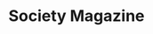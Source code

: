 ---
collection_archive: false
collection_category:
  - Award Winning
  - 'Exhibited Works '
  - Editorial
  - Reportage
  - Conceptual
  - Still Life + Details
  - Color
  - Environments
collection_content: >-
  _Stalking A Serial Killer_ is narrated by quotes taken from detectives,
  residents, family members, witnesses, and survivors as a singular voice of a
  Phoenix neighborhood terrorized by a serial killer. The “Serial Street
  Shooter” has gunned down seven and wounded two. The killings are at random
  from his car and the victims are often in cars, near cars, or exiting their
  car.


  Originally published during the week of the US election for the French
  magazine _Society_ for their ‘America’ issue, this photo essay depicts the
  black and Hispanic neighborhood of Maryvale roamed by the killer, while
  serving as a metaphor for issues plaguing American policy and politics; a lack
  of immigration reform, racial inequity, a shrinking middle class, community
  policing dysfunction, a lack of mental health care and quotidian gun violence.


  Original interview and reporting by Emmanuelle Andreani-Facchin and typeset by
  Juan Carlos Pagan.


  “_The innovative layout of this story allows for both the strengths and the
  weaknesses of visual storytelling to be seen. The subject matter itself is
  shadowy, ephemeral, fitting the form. The images are beautiful, and start to
  create their own context and narrative when only surrounded by quotes — and
  nothing else. It’s a striking way to report on a story — one that tantalizes,
  leading to more questions than answers, and leaves you wanting more._”  

  – Buzzfeed –
collection_cover: 'https://d1sf55qlb7p6hz.cloudfront.net/serial-6.jpg'
collection_cover_mobile: 'https://d1sf55qlb7p6hz.cloudfront.net/verticalcovers-6.jpg'
collection_description: >-
  Published during the 2016 election for French magazine _Society’s_ “America”
  issue. The photo essay depicts the Latino neighborhood plagued by “The Serial
  Street Shooter” while serving as a metaphor for issues in American policy and
  politics: a lack of immigration reform, racial inequity, a shrinking middle
  class, community policing dysfunction, a lack of mental healthcare and
  quotidian gun violence.


  Winner in the _2017 American Photography Annual: AP 33,_ featured by
  _Buzzfeed, Fast Company, Feature Shoot, The Daily Mail,_ and exhibited at the
  Houston Center of Photography.
collection_filter: Commissioned + Stock
collection_hidden: false
collection_meta: Stalking A Serial Killer
collection_preview:
  - 'https://d1sf55qlb7p6hz.cloudfront.net/serial_cover-2.jpg'
  - 'https://d1sf55qlb7p6hz.cloudfront.net/serial_cover-1-1.jpg'
  - 'https://d1sf55qlb7p6hz.cloudfront.net/serial_cover-3.jpg'
  - 'https://d1sf55qlb7p6hz.cloudfront.net/serial_cover-4.jpg'
cover_image: 'https://d1sf55qlb7p6hz.cloudfront.net/social-15.jpg'
date: ''
layout: blocks
logo: ''
navigation_theme: white
px_extra: true
slug: stalking-serial-killer
theme_color: '#9CB8D7'
theme_color_all_works: '#9BC6FF'
title: Society Magazine
collection_awards:
  - content: |-
      **2017**  
      _AP 33: American Photography Annual 33_  
      Best Editorial Series
    template: popup-text-element
collection_exhibition:
  - content: |-
      **2018**  
      _HCP Print Auction, Houston Center for Photography_  
      Houston, TX (Group Show)
    template: popup-text-element
  - content: |-
      **2017**  
      _Sunday Afternoon Artist Show_  
      New York, NY (Group Show)
    template: popup-text-element
collection_blocks:
  - _bookshop_name: collections/media-row-start
    row_alignment: between
  - _bookshop_name: collections/media-element
    block: media-element
    color: '#FAFAFA'
    image: 'https://d1sf55qlb7p6hz.cloudfront.net/serial-2.jpg'
    margin_left: '5'
    margin_right: ''
    margin_y: '200'
    width: '30'
  - _bookshop_name: collections/media-element
    block: media-element
    color: '#FCF4D6'
    image: 'https://d1sf55qlb7p6hz.cloudfront.net/serial-3.jpg'
    margin_right: '5'
    margin_y: '100'
    width: '55'
  - _bookshop_name: collections/media-row
    row_alignment: between
  - _bookshop_name: collections/media-element
    block: media-element
    color: '#F8E9DF'
    image: 'https://d1sf55qlb7p6hz.cloudfront.net/serial-4.jpg'
    margin_left: '10'
    margin_right: '0'
    margin_y: '100'
    width: '45'
  - _bookshop_name: collections/media-element
    block: media-element
    color: '#FAFAFA'
    image: 'https://d1sf55qlb7p6hz.cloudfront.net/serial-5.jpg'
    margin_left: '0'
    margin_right: '10'
    margin_y: '700'
    width: '30'
  - _bookshop_name: collections/media-row
    row_alignment: between
  - _bookshop_name: collections/media-element
    block: media-element
    color: '#D6E6FB'
    image: 'https://d1sf55qlb7p6hz.cloudfront.net/serial-6.jpg'
    margin_left: '15'
    margin_right: ''
    margin_y: '100'
    width: '70'
  - _bookshop_name: collections/media-row
    row_alignment: between
  - _bookshop_name: collections/media-element
    block: media-element
    color: '#DED0DA'
    image: 'https://d1sf55qlb7p6hz.cloudfront.net/serial-8.jpg'
    margin_left: '5'
    margin_y: '100'
    width: '33'
  - _bookshop_name: collections/media-element
    block: media-element
    color: '#FAFAFA'
    image: 'https://d1sf55qlb7p6hz.cloudfront.net/serial-7.jpg'
    margin_left: ''
    margin_right: '20'
    margin_y: '400'
    width: '30'
  - _bookshop_name: collections/media-row
    row_alignment: between
  - _bookshop_name: collections/media-element
    block: media-element
    color: '#FAFAFA'
    image: 'https://d1sf55qlb7p6hz.cloudfront.net/serial-9.jpg'
    margin_left: '15'
    margin_y: '200'
    width: '30'
  - _bookshop_name: collections/media-element
    block: media-element
    color: '#F7EAE1'
    image: 'https://d1sf55qlb7p6hz.cloudfront.net/serial-10.jpg'
    margin_left: ''
    margin_right: ''
    margin_y: '100'
    width: '50'
  - _bookshop_name: collections/media-row
    row_alignment: between
  - _bookshop_name: collections/media-element
    block: media-element
    color: '#FAFAFA'
    image: 'https://d1sf55qlb7p6hz.cloudfront.net/serial-11.jpg'
    margin_left: '5'
    margin_right: '0'
    margin_y: '300'
    width: '25'
  - _bookshop_name: collections/media-element
    block: media-element
    color: '#C8DBE1'
    image: 'https://d1sf55qlb7p6hz.cloudfront.net/serial-12.jpg'
    margin_left: '0'
    margin_right: '5'
    margin_y: '100'
    width: '60'
  - _bookshop_name: collections/media-row
    row_alignment: between
  - _bookshop_name: collections/media-element
    block: media-element
    color: '#FAFAFA'
    image: 'https://d1sf55qlb7p6hz.cloudfront.net/serial-13.jpg'
    margin_left: '10'
    margin_y: '200'
    width: '30'
  - _bookshop_name: collections/media-element
    block: media-element
    color: '#ECE0D5'
    image: 'https://d1sf55qlb7p6hz.cloudfront.net/serial-14.jpg'
    margin_left: ''
    margin_right: '15'
    margin_y: '100'
    width: '40'
  - _bookshop_name: collections/media-row
    row_alignment: between
  - _bookshop_name: collections/media-element
    block: media-element
    color: '#F0DEC9'
    image: 'https://d1sf55qlb7p6hz.cloudfront.net/serial-16.jpg'
    margin_left: '5'
    margin_y: '100'
    width: '55'
  - _bookshop_name: collections/media-element
    block: media-element
    color: '#FAFAFA'
    image: 'https://d1sf55qlb7p6hz.cloudfront.net/serial-15.jpg'
    margin_right: '5'
    margin_y: '400'
    width: '30'
  - _bookshop_name: collections/media-row
    row_alignment: between
  - _bookshop_name: collections/media-element
    block: media-element
    color: '#FAFAFA'
    image: 'https://d1sf55qlb7p6hz.cloudfront.net/serial-17.jpg'
    margin_left: '10'
    margin_y: '300'
    width: '30'
  - _bookshop_name: collections/media-element
    block: media-element
    color: '#DAEBED'
    image: 'https://d1sf55qlb7p6hz.cloudfront.net/serial-18.jpg'
    margin_left: ''
    margin_right: '10'
    margin_y: '100'
    width: '40'
  - _bookshop_name: collections/media-row
    row_alignment: between
  - _bookshop_name: collections/media-element
    block: media-element
    color: '#FAFAFA'
    image: 'https://d1sf55qlb7p6hz.cloudfront.net/serial-19.jpg'
    margin_right: '5'
    margin_y: '100'
    width: '30'
  - _bookshop_name: collections/media-element
    block: media-element
    color: '#F9F0E6'
    image: 'https://d1sf55qlb7p6hz.cloudfront.net/serial-20.jpg'
    margin_left: '5'
    margin_y: '400'
    width: '55'
  - _bookshop_name: collections/media-row
    row_alignment: between
  - _bookshop_name: collections/media-element
    block: media-element
    color: '#FAFAFA'
    image: 'https://d1sf55qlb7p6hz.cloudfront.net/serial-21.jpg'
    margin_left: '10'
    margin_y: '100'
    width: '30'
  - _bookshop_name: collections/media-element
    block: media-element
    color: '#51413A'
    image: 'https://d1sf55qlb7p6hz.cloudfront.net/serial-23.jpg'
    margin_right: '5'
    margin_y: '300'
    width: '45'
  - _bookshop_name: collections/media-row
    row_alignment: between
  - _bookshop_name: collections/media-element
    block: media-element
    color: '#FAFAFA'
    image: 'https://d1sf55qlb7p6hz.cloudfront.net/serial-22.jpg'
    margin_left: '30'
    margin_right: ''
    margin_y: '100'
    width: '40'
  - _bookshop_name: collections/media-row
    row_alignment: between
  - _bookshop_name: collections/media-element
    block: media-element
    color: '#E6DACE'
    image: 'https://d1sf55qlb7p6hz.cloudfront.net/serial-25.jpg'
    margin_left: '5'
    margin_right: '0'
    margin_y: '100'
    width: '90'
  - _bookshop_name: collections/media-row
    row_alignment: between
  - _bookshop_name: collections/media-element
    block: media-element
    color: '#FAFAFA'
    image: 'https://d1sf55qlb7p6hz.cloudfront.net/serial-24.jpg'
    margin_left: '5'
    margin_right: ''
    margin_y: '200'
    width: '30'
  - _bookshop_name: collections/media-element
    block: media-element
    color: '#E9E5E4'
    image: 'https://d1sf55qlb7p6hz.cloudfront.net/serial-26.jpg'
    margin_right: '10'
    margin_y: '100'
    width: '50'
  - _bookshop_name: collections/media-row
    row_alignment: between
  - _bookshop_name: collections/media-element
    block: media-element
    color: '#CDDDD5'
    image: 'https://d1sf55qlb7p6hz.cloudfront.net/serial-28.jpg'
    margin_left: '0'
    margin_y: '100'
    width: '66'
  - _bookshop_name: collections/media-element
    block: media-element
    color: '#FAFAFA'
    image: 'https://d1sf55qlb7p6hz.cloudfront.net/serial-27.jpg'
    margin_left: ''
    margin_y: '500'
    width: '30'
  - _bookshop_name: collections/media-row
    row_alignment: between
  - _bookshop_name: collections/media-element
    block: media-element
    color: '#FAFAFA'
    image: 'https://d1sf55qlb7p6hz.cloudfront.net/serial-30.jpg'
    margin_left: '5'
    margin_right: ''
    margin_y: '200'
    width: '30'
  - _bookshop_name: collections/media-element
    block: media-element
    color: '#F2E7DB'
    image: 'https://d1sf55qlb7p6hz.cloudfront.net/serial-29.jpg'
    margin_left: ''
    margin_right: '15'
    margin_y: '100'
    width: '45'
  - _bookshop_name: collections/media-row
    row_alignment: between
  - _bookshop_name: collections/media-element
    block: media-element
    color: '#E2E9EA'
    image: 'https://d1sf55qlb7p6hz.cloudfront.net/serial-31.jpg'
    margin_left: '15'
    margin_right: ''
    margin_y: '100'
    width: '45'
  - _bookshop_name: collections/media-element
    block: media-element
    color: '#FAFAFA'
    image: 'https://d1sf55qlb7p6hz.cloudfront.net/serial-32.jpg'
    margin_left: ''
    margin_right: '5'
    margin_y: '300'
    width: '30'
  - _bookshop_name: collections/media-row
    row_alignment: between
  - _bookshop_name: collections/media-element
    block: media-element
    color: '#D0EED7'
    image: 'https://d1sf55qlb7p6hz.cloudfront.net/serial-33.jpg'
    margin_left: '35'
    margin_right: ''
    margin_y: '100'
    width: '50'
  - _bookshop_name: collections/media-row
    row_alignment: between
  - _bookshop_name: collections/media-element
    block: media-element
    color: '#FAFAFA'
    image: 'https://d1sf55qlb7p6hz.cloudfront.net/serial-34.jpg'
    margin_left: '10'
    margin_right: ''
    margin_y: '100'
    width: '30'
  - _bookshop_name: collections/media-element
    block: media-element
    color: '#F9C1A3'
    image: 'https://d1sf55qlb7p6hz.cloudfront.net/serial-35.jpg'
    margin_left: '0'
    margin_right: ''
    margin_y: '300'
    width: '55'
  - _bookshop_name: collections/media-row
    row_alignment: between
  - _bookshop_name: collections/media-element
    block: media-element
    color: '#FAFAFA'
    image: 'https://d1sf55qlb7p6hz.cloudfront.net/serial-36.jpg'
    margin_left: '30'
    margin_right: '0'
    margin_y: '100'
    width: '45'
  - _bookshop_name: collections/media-row
    row_alignment: between
  - _bookshop_name: collections/media-element
    block: media-element
    color: '#D6E7EA'
    image: 'https://d1sf55qlb7p6hz.cloudfront.net/serial-37.jpg'
    margin_left: '20'
    margin_right: ''
    margin_y: '100'
    width: '66'
  - _bookshop_name: collections/media-row-end
collection_press:
  - content: >-
      [_Buzzfeed_](https://www.buzzfeed.com/gabrielsanchez/incredible-photo-stories-you-absolutely-cant-miss-mar-3?utm_term=.leYqRXGzBr#.itQ6oNpDeb)
    slug: ''
    template: popup-text-element
  - content: >-
      [_Fast
      Company_](https://www.fastcodesign.com/90128233/chilling-photos-of-a-community-in-the-grips-of-a-serial-killer) 
    template: popup-text-element
  - content: >-
      [_Feature
      Shoot_](http://www.featureshoot.com/2017/03/photographer-stalked-serial-killer/)
    template: popup-text-element
  - content: '[_PDN Photo of the Day_](https://potd.pdnonline.com/2017/08/48088/) '
    template: popup-text-element
  - content: >-
      [_The Daily Mail
      UK_](https://www.dailymail.co.uk/news/article-4391718/Stalking-serial-killer.html)
    template: popup-text-element
---